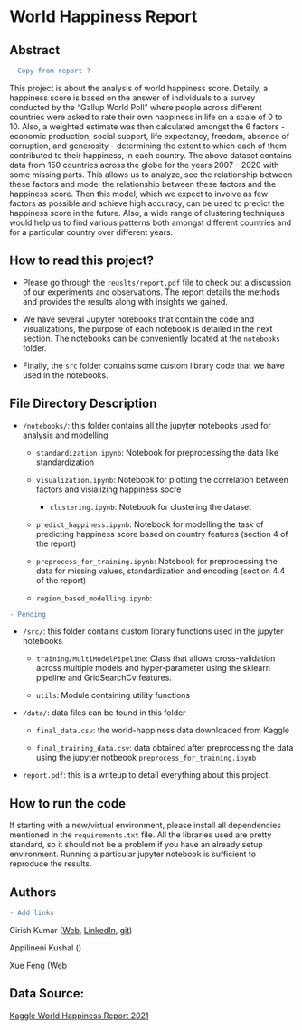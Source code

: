 # World Happiness Report

## Abstract

```diff
- Copy from report ?
```
This project is about the analysis of world happiness score. Detaily, a happiness score is based on the answer of individuals to a survey conducted by the “Gallup World Poll” where people across different countries were asked to rate their own happiness in life on a scale of 0 to 10. Also, a weighted estimate was then calculated amongst the 6 factors - economic production, social support, life expectancy, freedom, absence of corruption, and generosity - determining the extent to which each of them contributed to their happiness, in each country. The above dataset contains data from 150 countries across the globe for the years 2007 - 2020 with some missing parts. This allows us to analyze, see the  relationship between these factors and model the relationship between these factors and the happiness score. Then this model, which we expect to involve as few factors as possible and achieve high accuracy, can be used to predict the happiness score in the future. Also, a wide range of clustering techniques would help us to find  various patterns both amongst different countries and for a particular country over different years.


## How to read this project?

* Please go through the `reuslts/report.pdf` file to check out a discussion of our experiments and observations. The report details the methods and provides the results along with insights we gained.

* We have several Jupyter notebooks that contain the code and visualizations, the purpose of each notebook is detailed in the next section. The notebooks can be conveniently located at the `notebooks` folder.

* Finally, the `src` folder contains some custom library code that we have used in the notebooks. 

## File Directory Description

* `/notebooks/`: this folder contains all the jupyter notebooks used for analysis and modelling
	  
	* `standardization.ipynb`: Notebook for preprocessing the data like standardization 
	  
	* `visualization.ipynb`: Notebook for plotting the correlation between factors and visializing happiness socre

        * `clustering.ipynb`: Notebook for clustering the dataset
	
	* `predict_happiness.ipynb`: Notebook for modelling the task of predicting happiness score based on country features (section 4 of the report)
	  
	* `preprocess_for_training.ipynb`: Notebook for preprocessing the data for missing values, standardization and encoding (section 4.4 of the report)
	  
	* `region_based_modelling.ipynb`: 
```diff
- Pending
```


* `/src/`: this folder contains custom library functions used in the jupyter notebooks

	* `training/MultiModelPipeline`: Class that allows cross-validation across multiple models and hyper-parameter using the sklearn pipeline and GridSearchCv features.

	* `utils`: Module containing utility functions

* `/data/`: data files can be found in this folder

	* `final_data.csv`: the world-happiness data downloaded from Kaggle

	* `final_training_data.csv`: data obtained after preprocessing the data using the jupyter notbeook `preprocess_for_training.ipynb`

* `report.pdf`: this is a writeup to detail everything about this project.

## How to run the code

If starting with a new/virtual environment, please install all dependencies mentioned in the `requirements.txt` file. All the libraries used are pretty standard, so it should not be a problem if you have an already setup environment. Running a particular jupyter notebook is sufficient to reproduce the results.


## Authors

```diff
- Add links
```

Girish Kumar ([Web](https://sites.google.com/view/girish-kumar/home), [LinkedIn](https://www.linkedin.com/in/kumagir/), [git](https://github.com/k-girish))

Appilineni Kushal ()

Xue Feng ([Web]([git](https://github.com/xue1993))

## Data Source:
[Kaggle World Happiness Report 2021](https://www.kaggle.com/ajaypalsinghlo/world-happiness-report-2021?select=world-happiness-report.csv)
